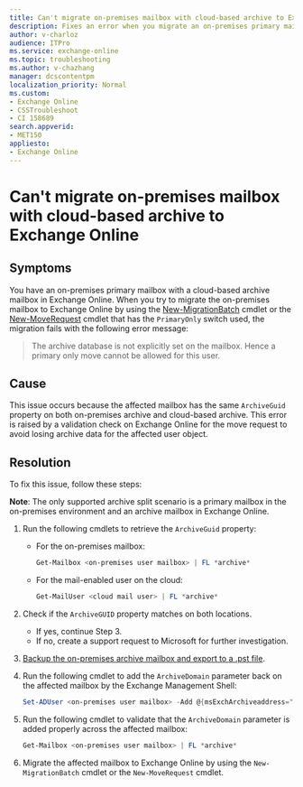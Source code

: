 ```yaml
---
title: Can't migrate on-premises mailbox with cloud-based archive to Exchange Online
description: Fixes an error when you migrate an on-premises primary mailbox with a cloud-based archive mailbox to Exchange Online.
author: v-charloz
audience: ITPro
ms.service: exchange-online
ms.topic: troubleshooting
ms.author: v-chazhang
manager: dcscontentpm
localization_priority: Normal
ms.custom: 
- Exchange Online
- CSSTroubleshoot
- CI 158689
search.appverid: 
- MET150
appliesto:
- Exchange Online
---
```


# Can't migrate on-premises mailbox with cloud-based archive to Exchange Online

## Symptoms

You have an on-premises primary mailbox with a cloud-based archive mailbox in Exchange Online. When you try to migrate the on-premises mailbox to Exchange Online by using the [New-MigrationBatch](/powershell/module/exchange/new-migrationbatch) cmdlet or the [New-MoveRequest](/powershell/module/exchange/new-moverequest) cmdlet that has the `PrimaryOnly` switch used, the migration fails with the following error message:

> The archive database is not explicitly set on the mailbox. Hence a primary only move cannot be allowed for this user.

## Cause

This issue occurs because the affected mailbox has the same `ArchiveGuid` property on both on-premises archive and cloud-based archive. This error is raised by a validation check on Exchange Online for the move request to avoid losing archive data for the affected user object.

## Resolution

To fix this issue, follow these steps:

**Note**: The only supported archive split scenario is a primary mailbox in the on-premises environment and an archive mailbox in Exchange Online.

1. Run the following cmdlets to retrieve the `ArchiveGuid` property:

    - For the on-premises mailbox:
        ```powershell
        Get-Mailbox <on-premises user mailbox> | FL *archive*
        ```
    - For the mail-enabled user on the cloud:
        ```powershell
        Get-MailUser <cloud mail user> | FL *archive*
        ```
1. Check if the `ArchiveGUID` property matches on both locations.
    - If yes, continue Step 3.
    - If no, create a support request to Microsoft for further investigation.
1. [Backup the on-premises archive mailbox and export to a .pst file](/exchange/recipients/mailbox-import-and-export/export-procedures#create-mailbox-export-requests).
1. Run the following cmdlet to add the `ArchiveDomain` parameter back on the affected mailbox by the Exchange Management Shell:
    ```powershell
    Set-ADUser <on-premises user mailbox> -Add @{msExchArchiveaddress="contoso.mail.onmicrosoft.com"}
    ```
1. Run the following cmdlet to validate that the `ArchiveDomain` parameter is added properly across the affected mailbox:
    ```powershell
    Get-Mailbox <on-premises user mailbox> | FL *archive*
    ```
1. Migrate the affected mailbox to Exchange Online by using the `New-MigrationBatch` cmdlet or the `New-MoveRequest` cmdlet.
